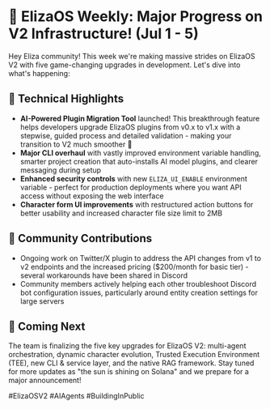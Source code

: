 # 🚀 ElizaOS Weekly: Major Progress on V2 Infrastructure! (Jul 1 - 5)

Hey Eliza community! This week we're making massive strides on ElizaOS V2 with five game-changing upgrades in development. Let's dive into what's happening:

## 🔧 Technical Highlights
* **AI-Powered Plugin Migration Tool** launched! This breakthrough feature helps developers upgrade ElizaOS plugins from v0.x to v1.x with a stepwise, guided process and detailed validation - making your transition to V2 much smoother 🧠
* **Major CLI overhaul** with vastly improved environment variable handling, smarter project creation that auto-installs AI model plugins, and clearer messaging during setup
* **Enhanced security controls** with new `ELIZA_UI_ENABLE` environment variable - perfect for production deployments where you want API access without exposing the web interface
* **Character form UI improvements** with restructured action buttons for better usability and increased character file size limit to 2MB

## 👥 Community Contributions
* Ongoing work on Twitter/X plugin to address the API changes from v1 to v2 endpoints and the increased pricing ($200/month for basic tier) - several workarounds have been shared in Discord
* Community members actively helping each other troubleshoot Discord bot configuration issues, particularly around entity creation settings for large servers

## 🔮 Coming Next
The team is finalizing the five key upgrades for ElizaOS V2: multi-agent orchestration, dynamic character evolution, Trusted Execution Environment (TEE), new CLI & service layer, and the native RAG framework. Stay tuned for more updates as "the sun is shining on Solana" and we prepare for a major announcement!

#ElizaOSV2 #AIAgents #BuildingInPublic